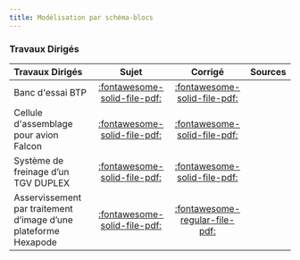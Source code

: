 ```yaml
---
title: Modélisation par schéma-blocs 
---
```



### Travaux Dirigés 
 
| Travaux Dirigés | Sujet | Corrigé | Sources  | 
| :-------------- | :---: | :-----: | :------: | 
| Banc d'essai BTP | [:fontawesome-solid-file-pdf:](http://xpessoles-cpge.fr/pdf/Cy_01_Ch_02_03_TD_01_BTP_Sujet.pdf) | [:fontawesome-solid-file-pdf:](http://xpessoles-cpge.fr/pdf/Cy_01_Ch_02_03_TD_01_BTP_Corrige.pdf) | 
| Cellule d'assemblage pour avion Falcon | [:fontawesome-solid-file-pdf:](http://xpessoles-cpge.fr/pdf/Cy_01_Ch_02_03_TD_02_AssemblageFalcon_Sujet.pdf) | [:fontawesome-solid-file-pdf:](http://xpessoles-cpge.fr/pdf/Cy_01_Ch_02_03_TD_02_AssemblageFalcon_Corrige.pdf) | 
| Système de freinage d’un TGV DUPLEX | [:fontawesome-solid-file-pdf:](http://xpessoles-cpge.fr/pdf/Cy_01_Ch_02_Sy_TD_03_Freinage_Sujet.pdf) | [:fontawesome-solid-file-pdf:](http://xpessoles-cpge.fr/pdf/Cy_01_Ch_02_Sy_TD_03_Freinage_Corrige.pdf) | 
| Asservissement par traitement d’image d’une plateforme Hexapode | [:fontawesome-solid-file-pdf:](http://xpessoles-cpge.fr/pdf/Cy_01_Ch_02_Sy_TD_04_Hexapode_Sujet.pdf) | [:fontawesome-regular-file-pdf:](http://xpessoles-cpge.fr/pdf/Cy_01_Ch_02_Sy_TD_04_Hexapode_Corrige.pdf) | 



